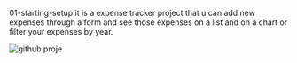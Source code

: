01-starting-setup
it is a expense tracker project that u can add new expenses through a form and see those expenses on a list and on a chart or filter your expenses by year.


![github proje](https://github.com/user-attachments/assets/f32ad54f-8ad2-481b-809d-0494dffbb00e)
